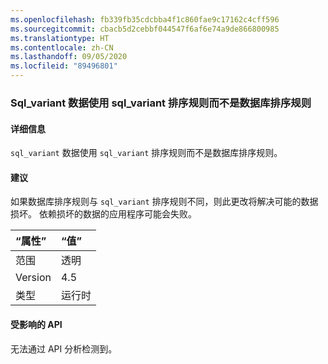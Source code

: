```yaml
---
ms.openlocfilehash: fb339fb35cdcbba4f1c860fae9c17162c4cff596
ms.sourcegitcommit: cbacb5d2cebbf044547f6af6e74a9de866800985
ms.translationtype: HT
ms.contentlocale: zh-CN
ms.lasthandoff: 09/05/2020
ms.locfileid: "89496801"
---
```

### <a name="sql_variant-data-uses-sql_variant-collation-rather-than-database-collation"></a>Sql_variant 数据使用 sql_variant 排序规则而不是数据库排序规则

#### <a name="details"></a>详细信息

<code>sql_variant</code> 数据使用 <code>sql_variant</code> 排序规则而不是数据库排序规则。

#### <a name="suggestion"></a>建议

如果数据库排序规则与 <code>sql_variant</code> 排序规则不同，则此更改将解决可能的数据损坏。 依赖损坏的数据的应用程序可能会失败。

| “属性”    | “值”       |
|:--------|:------------|
| 范围   |透明|
|Version|4.5|
|类型|运行时|

#### <a name="affected-apis"></a>受影响的 API

无法通过 API 分析检测到。

<!--

#### Affected APIs

Not detectable via API analysis.

-->
